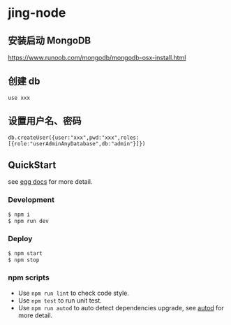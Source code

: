 # jing-node

## 安装启动 MongoDB
https://www.runoob.com/mongodb/mongodb-osx-install.html

## 创建 db
```
use xxx
```
## 设置用户名、密码
```
db.createUser({user:"xxx",pwd:"xxx",roles:[{role:"userAdminAnyDatabase",db:"admin"}]})
```

## QuickStart

<!-- add docs here for user -->

see [egg docs][egg] for more detail.

### Development

```bash
$ npm i
$ npm run dev
```

### Deploy

```bash
$ npm start
$ npm stop
```

### npm scripts

- Use `npm run lint` to check code style.
- Use `npm test` to run unit test.
- Use `npm run autod` to auto detect dependencies upgrade, see [autod](https://www.npmjs.com/package/autod) for more detail.


[egg]: https://eggjs.org
